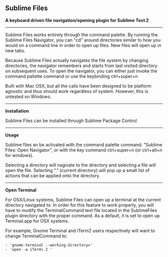 Sublime Files
-------------

__A keyboard driven file navigation/opening plugin for Sublime Text 2__

------------

Sublime Files works entirely through the command palette. By running the
Sublime Files Navigator, you can "cd" around directories similar to how
you would on a command line in order to open up files. New files will open up in new tabs.


Because Sublime Files actually navigates the file system by changing directories,
the navigator remembers and starts from last visited directory on subsequent uses.
To open the navigator, you can either just invoke the command pallette command or
use the keybinding ctrl+super+n 


Built with Mac OSX, but all the calls have been designed to be platform agnostic and thus should work
regardless of system. However, this is untested on Windows.

----------

__Installation__

Sublime Files can be installed through Sublime Package Control

----------

__Usage__

Sublime files an be activated with the command palette command: "Sublime Files: Open Navigator", or with
the key command ctrl+super+n (or ctrl+alt+n for windows).

Selecting a directory will nagivate to the directory and selecting a file will open the file.
Selecting "." (current directory) will pop up a small list of actions that can be applied onto the directory.

----------

__Open Terminal__


For OSX/Linux systems, Sublime Files can open up a terminal at the current directory navigated to.
In order for this feature to work properly, you will have to modify the TerminalCommand text file
located in the SublimeFiles plugin directory with the proper command. As a default, it is set to open up
Terminal.app for OSX systems. 

For example, Gnome Terminal and iTerm2 users respectively will want to change TerminalCommand to: 

    - 'gnome-terminal --working-directory='
    - 'open -a iTerm\ 2 '

